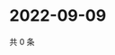# 2022-09-09

共 0 条

<!-- BEGIN WEIBO -->
<!-- 最后更新时间 Fri Sep 09 2022 18:20:17 GMT+0800 (China Standard Time) -->

<!-- END WEIBO -->
